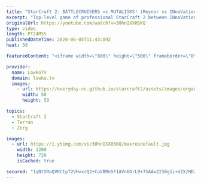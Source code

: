 ```yaml
---
title: "StarCraft 2: BATTLECRUISERS vs MUTALISKS! (Reynor vs INnoVation)"
excerpt: "Top-level game of professional StarCraft 2 between INnoVation and Reynor. In this game INnoVation starts off with a double Proxy Barracks Terran cheese, however he is forced to transition towards something more defensive after it gets scouted by the Zerg player. He decides to go straight into Battlecruiserrs"
originalUrl: https://youtube.com/watch?v=30hnIXX0SKQ
type: video
length: PT24M5S
publishedDateTime: 2020-06-05T11:43:09Z
heat: 50

featuredContent: "<iframe width=\"800\" height=\"500\" frameborder=\"0\" src=\"https://www.youtube.com/embed/30hnIXX0SKQ\" allow=\"accelerometer; autoplay; encrypted-media; gyroscope; picture-in-picture\" allowfullscreen></iframe>"

provider:
  name: LowkoTV
  domain: lowko.tv
  images:
    - url: https://everyday-cc.github.io/starcraft2/assets/images/organizations/lowko.tv-50x50.jpg
      width: 50
      height: 50

topics:
  - StarCraft 2
  - Terran
  - Zerg

images:
  - url: https://i.ytimg.com/vi/30hnIXX0SKQ/maxresdefault.jpg
    width: 1280
    height: 720
    isCached: true

secured: "1qNtSRoQVKCtpT2VHvxrQ2+CuVBMn5F1AVn6DrL9+75AAw2I5Bg1i+dZX/HDZMWTQO2LB7BOPWUWZlr6EKNolcmVlxwZFVy3bFSioVX+Z8wHZ6taMFNzkQb+6A+BsSwbIMzNRNE2cf5KY/zQ21AQcxB7Ffnt/IoZmuHpyaVn9HcZHPACc98hcMEPi7NyV0nxfo8ZJDnFhLtKnXEnkTZ6/Jir3dRKSDBdtrgIG0vZy224UsrLPzMlYhZoPPDbbc7s0Osqk9Zin3Hq2NsZus2ZrWhgsro3jp3K1e1Q8GtsP2EpOxbDJOHKhqJHMJJYC9bovbncWCoyCAOQ9tqVsM6ON7cE/JTNQ/Ibvt0FPm1r3l2nI67KAgyWuknleXBv29LfhZfcRCMCx1Oa/XyEs8v/8PSPMaT363ggA5SLHq/GgcXQF29RnQjNiswjomPGGD2P;zbiQ5EQfdLSW5CbHZOi55w=="
---
```


